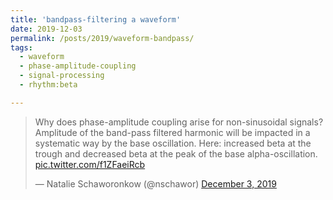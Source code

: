 ```yaml
---
title: 'bandpass-filtering a waveform'
date: 2019-12-03
permalink: /posts/2019/waveform-bandpass/
tags:
  - waveform
  - phase-amplitude-coupling
  - signal-processing
  - rhythm:beta

---
```


<blockquote class="twitter-tweet" ><p lang="en" dir="ltr">Why does phase-amplitude coupling arise for non-sinusoidal signals? Amplitude of the band-pass filtered harmonic will be impacted in a systematic way by the base oscillation. Here: increased beta at the trough and decreased beta at the peak of the base alpha-oscillation. <a href="https://t.co/f1ZFaeiRcb">pic.twitter.com/f1ZFaeiRcb</a></p>&mdash; Natalie Schaworonkow (@nschawor) <a href="https://twitter.com/nschawor/status/1201870974519373824?ref_src=twsrc%5Etfw">December 3, 2019</a></blockquote><script async src="https://platform.twitter.com/widgets.js" charset="utf-8"></script>
